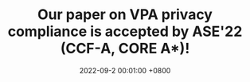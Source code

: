 ---
title: Our paper on VPA privacy compliance is accepted by ASE'22 (**CCF-A**, CORE A*)! 
date: 2022-09-2 00:01:00 +0800
---